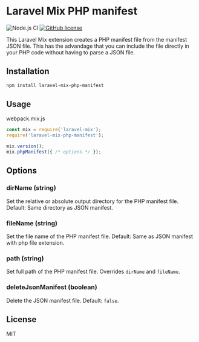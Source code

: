 # Laravel Mix PHP manifest


![Node.js CI](https://github.com/hbgl/laravel-mix-php-manifest/workflows/Node.js%20CI/badge.svg) [![GitHub license](https://img.shields.io/badge/license-MIT-blue.svg)](https://github.com/hbgl/laravel-mix-php-manifest/blob/main/LICENSE)

This Laravel Mix extension creates a PHP manifest file from the manifest JSON file. This has the advandage that you can include the file directly in your PHP code without having to parse a JSON file.

## Installation

```bash
npm install laravel-mix-php-manifest
```

## Usage

webpack.mix.js
```javascript
const mix = require('laravel-mix');
require('laravel-mix-php-manifest');

mix.version();
mix.phpManifest({ /* options */ });
```

## Options

### **dirName** (string)
Set the relative or absolute output directory for the PHP manifest file. Default: Same directory as JSON manifest.

### **fileName** (string)
Set the file name of the PHP manifest file. Default: Same as JSON manifest with php file extension.

### **path** (string)
Set full path of the PHP manifest file. Overrides `dirName` and `fileName`.

### **deleteJsonManifest** (boolean)
Delete the JSON manifest file. Default: `false`.

## License

MIT